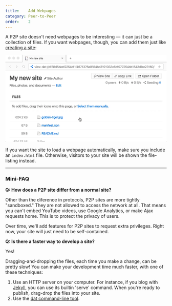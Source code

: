 ```yaml
---
title:    Add Webpages
category: Peer-to-Peer
order:    2
---
```


A P2P site doesn't need webpages to be interesting &mdash; it can just be a collection of files.
If you want webpages, though, you can add them just like [creating a site](./create-a-site.html):

<img class="doc-gif" title="Add webpages" src="/img/docs/add-webpages.gif">

If you want the site to load a webpage automatically, make sure you include an `index.html` file.
Otherwise, visitors to your site will be shown the file-listing instead.

---

### Mini-FAQ

**Q: How does a P2P site differ from a normal site?**

Other than the diference in protocols, P2P sites are more tightly "sandboxed."
They are not allowed to access the network at all.
That means you can't embed YouTube videos, use Google Analytics, or make Ajax requests home.
This is to protect the privacy of users.

Over time, we'll add features for P2P sites to request extra privileges.
Right now, your site will just need to be self-contained.

**Q: Is there a faster way to develop a site?**

Yes!

Dragging-and-dropping the files, each time you make a change, can be pretty slow!
You can make your development time much faster, with one of these techniques:

 1. Use an HTTP server on your computer. For instance, if you blog with [Jekyll](https://jekyllrb.com/), you can use its builtin 'serve' command. When you're ready to publish, drag-drop the files into your site.
 2. Use the [dat command-line tool](/docs/advanced/cli-tools.html).